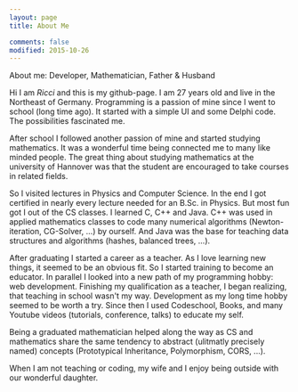 ```yaml
---
layout: page
title: About Me

comments: false
modified: 2015-10-26
---
```


About me: Developer, Mathematician, Father & Husband

Hi I am *Ricci* and this is my github-page. I am 27 years old and live in the Northeast of Germany. Programming is a passion of mine since I went to school (long time ago). It started with a simple UI and some Delphi code. The possibilities fascinated me.

After school I followed another passion of mine and started studying mathematics. It was a wonderful time being connected me to many like minded people. The great thing about studying mathematics at the university of Hannover was that the student are encouraged to take courses in related fields.

So I visited lectures in Physics and Computer Science. In the end I got certified in nearly every lecture needed for an B.Sc. in Physics. But most fun got I out of the CS classes. I learned C, C++ and Java. C++ was used in applied mathematics classes to code many numerical algorithms (Newton-iteration, CG-Solver, ...) by ourself. And Java was the base for teaching data structures and algorithms (hashes, balanced trees, ...).

After graduating I started a career as a teacher. As I love learning new things, it seemed to be an obvious fit. So I started training to become an educator. In parallel I looked into a new path of my programming hobby: web development.
Finishing my qualification as a teacher, I began realizing, that teaching in school wasn't my way. Development as my long time hobby seemed to be worth a try. Since then I used Codeschool, Books, and many Youtube videos (tutorials, conference, talks) to educate my self.

Being a graduated mathematician helped along the way as CS and mathematics share the same tendency to abstract (ulitmatly precisely named) concepts (Prototypical Inheritance, Polymorphism, CORS, ...).

When I am not teaching or coding, my wife and I enjoy being outside with our wonderful daughter.
